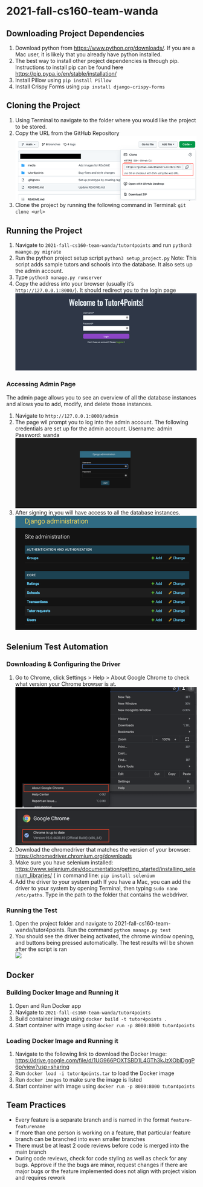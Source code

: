 # 2021-fall-cs160-team-wanda

## Downloading Project Dependencies
1. Download python from https://www.python.org/downloads/. If you are a Mac user, it is likely that you already have python installed.
2. The best way to install other project dependencies is through pip. Instructions to install pip can be found here https://pip.pypa.io/en/stable/installation/
3. Install Pillow using ```pip install Pillow```
4. Install Crispy Forms using ```pip install django-crispy-forms```

## Cloning the Project
1. Using Terminal to navigate to the folder where you would like the project to be stored.
2. Copy the URL from the GitHub Repository
![](media/repoURL.png)
4. Clone the project by running the following command in Terminal: ```git clone <url>```

## Running the Project
1. Navigate to ```2021-fall-cs160-team-wanda/tutor4points``` and run ```python3 maange.py migrate```
2. Run the python project setup script ```python3 setup_project.py```
Note: This script adds sample tutors and schools into the database. It also sets up the admin account. 
3. Type ```python3 manage.py runserver```
4. Copy the address into your browser (usually it’s ```http://127.0.0.1:8000/```). It should redirect you to the login page
![](media/loginPage.png)

### Accessing Admin Page
The admin page allows you to see an overview of all the database instances and allows you to add, modify, and delete those instances.
1. Navigate to ```http://127.0.0.1:8000/admin```
2. The page wil prompt you to log into the admin account. The following credentials are set up for the admin account.
Username: admin
Password: wanda
![](media/adminLogin.png)
3. After signing in,you will have access to all the database instances.
![](media/adminHomepage.png)

## Selenium Test Automation
### Downloading & Configuring the Driver
1. Go to Chrome, click Settings > Help > About Google Chrome to check what version your Chrome browser is at.
![](media/aboutChromeMenu.png)
![](media/viewChromeVer.png)
3. Download the chromedriver that matches the version of your browser: https://chromedriver.chromium.org/downloads <br>
4. Make sure you have selenium installed: https://www.selenium.dev/documentation/getting_started/installing_selenium_libraries/ ( in command line: ```pip install selenium``` <br>
5. Add the driver to your system path
If you have a Mac, you can add the driver to your system by opening Terminal, then typing ```sudo nano /etc/paths```. Type in the path to the folder that contains the webdriver.<br>
### Running the Test
1. Open the project folder and navigate to 2021-fall-cs160-team-wanda/tutor4points. Run the command
```python manage.py test```<br>
2. You should see the driver being activated, the chrome window opening, and buttons being pressed automatically. The test results will be shown after the script is ran<br>
![](media/testResult.png)

## Docker
### Building Docker Image and Running it
1. Open and Run Docker app
2. Navigate to ```2021-fall-cs160-team-wanda/tutor4points```
3. Build container image using ```docker build -t tutor4points .```
4. Start container with image using ```docker run -p 8000:8000 tutor4points```
### Loading Docker Image and Running it
1. Navigate to the following link to download the Docker Image: https://drive.google.com/file/d/1UG966POXTSBD1L4GTh3kJzXOblDggP6p/view?usp=sharing 
2. Run ```docker load -i tutor4points.tar``` to load the Docker image
3. Run ```docker images``` to make sure the image is listed
4. Start container with image using ```docker run -p 8000:8000 tutor4points```

## Team Practices
* Every feature is a separate branch and is named in the format ```feature-featurename```
* If more than one person is working on a feature, that particular feature branch can be branched into even smaller branches
* There must be at least 2 code reviews before code is merged into the main branch
* During code reviews, check for code styling as well as check for any bugs. Approve if the the bugs are minor, request changes if there are major bugs or the feature implemented does not align with project vision and requires rework

